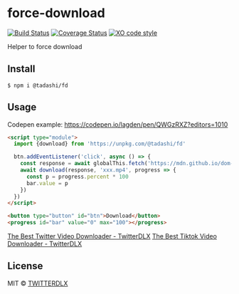 # force-download

[![Build Status][ci-img]][ci]
[![Coverage Status][coveralls-img]][coveralls]
[![XO code style][xo-img]][xo]

[ci-img]:        https://github.com/lagden/force-download/actions/workflows/nodejs.yml/badge.svg
[ci]:            https://github.com/lagden/force-download/actions/workflows/nodejs.yml
[coveralls-img]: https://coveralls.io/repos/github/lagden/force-download/badge.svg?branch=main
[coveralls]:     https://coveralls.io/github/lagden/force-download?branch=main
[xo-img]:        https://img.shields.io/badge/code_style-XO-5ed9c7.svg
[xo]:            https://github.com/sindresorhus/xo


Helper to force download

## Install

```
$ npm i @tadashi/fd
```


## Usage

Codepen example: https://codepen.io/lagden/pen/QWGzRXZ?editors=1010

```html
<script type="module">
  import {download} from 'https://unpkg.com/@tadashi/fd'

  btn.addEventListener('click', async () => {
    const response = await globalThis.fetch('https://mdn.github.io/dom-examples/picture-in-picture/assets/bigbuckbunny.mp4')
    await download(response, 'xxx.mp4', progress => {
      const p = progress.percent * 100
      bar.value = p
    })
  })
</script>

<button type="button" id="btn">Download</button>
<progress id="bar" value="0" max="100"></progress>
```
[The Best Twitter Video Downloader - TwitterDLX](https://twitterdlx.com)
[The Best Tiktok Video Downloader - TwitterDLX](https://tiktokdlx.com)


## License

MIT © [TWITTERDLX](https://twitterdlx.com)
